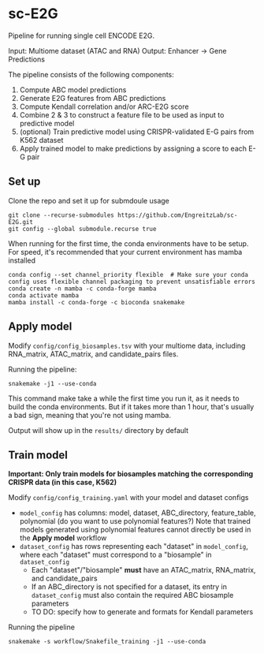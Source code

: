 # sc-E2G
Pipeline for running single cell ENCODE E2G.

Input: Multiome dataset (ATAC and RNA)
Output: Enhancer -> Gene Predictions

The pipeline consists of the following components:
1. Compute ABC model predictions
2. Generate E2G features from ABC predictions
3. Compute Kendall correlation and/or ARC-E2G score
5. Combine 2 & 3 to construct a feature file to be used as input to predictive model
6. (optional) Train predictive model using CRISPR-validated E-G pairs from K562 dataset
6. Apply trained model to make predictions by assigning a score to each E-G pair

## Set up
Clone the repo and set it up for submdoule usage
```
git clone --recurse-submodules https://github.com/EngreitzLab/sc-E2G.git
git config --global submodule.recurse true
```

When running for the first time, the conda environments have to be setup.
For speed, it's recommended that your current environment has mamba installed

```
conda config --set channel_priority flexible  # Make sure your conda config uses flexible channel packaging to prevent unsatisfiable errors
conda create -n mamba -c conda-forge mamba
conda activate mamba
mamba install -c conda-forge -c bioconda snakemake
```

## Apply model
Modify `config/config_biosamples.tsv` with your multiome data, including RNA_matrix, ATAC_matrix, and candidate_pairs files. 

Running the pipeline:
```
snakemake -j1 --use-conda
```
This command make take a while the first time you run it, as it needs to build the conda environments. 
But if it takes more than 1 hour, that's usually a bad sign, meaning that you're not using mamba.

Output will show up in the `results/` directory by default

## Train model

**Important: Only train models for biosamples matching the corresponding CRISPR data (in this case, K562)**

Modify `config/config_training.yaml` with your model and dataset configs
- `model_config` has columns: model, dataset, ABC_directory, feature_table, polynomial (do you want to use polynomial features?) 
Note that trained models generated using polynomial features cannot directly be used in the **Apply model** workflow
- `dataset_config` has rows representing each "dataset"  in `model_config`, where each "dataset" must correspond to a "biosample" in `dataset_config`
    - Each "dataset"/"biosample" **must** have an ATAC_matrix, RNA_matrix, and candidate_pairs
    - If an ABC_directory is not specified for a dataset, its entry in `dataset_config` must also contain the required ABC biosample parameters
    - TO DO: specify how to generate and formats for Kendall parameters

Running the pipeline
```
snakemake -s workflow/Snakefile_training -j1 --use-conda
```